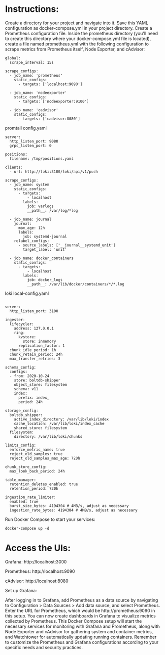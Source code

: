 # Instructions:

Create a directory for your project and navigate into it.
Save this YAML configuration as docker-compose.yml in your project directory.
Create a Prometheus configuration file. Inside the prometheus directory (you'll need to create this directory where your docker-compose.yml file is located), create a file named prometheus.yml with the following configuration to scrape metrics from Prometheus itself, Node Exporter, and cAdvisor:
```
global:
  scrape_interval: 15s

scrape_configs:
  - job_name: 'prometheus'
    static_configs:
      - targets: ['localhost:9090']

  - job_name: 'nodeexporter'
    static_configs:
      - targets: ['nodeexporter:9100']

  - job_name: 'cadvisor'
    static_configs:
      - targets: ['cadvisor:8080']
```
promtail config.yaml
```
server:
  http_listen_port: 9080
  grpc_listen_port: 0

positions:
  filename: /tmp/positions.yaml

clients:
  - url: http://loki:3100/loki/api/v1/push

scrape_configs:
  - job_name: system
    static_configs:
      - targets:
          - localhost
        labels:
          job: varlogs
          __path__: /var/log/*log

  - job_name: journal
    journal:
      max_age: 12h
      labels:
        job: systemd-journal
    relabel_configs:
      - source_labels: ['__journal__systemd_unit']
        target_label: 'unit'

  - job_name: docker_containers
    static_configs:
      - targets:
          - localhost
        labels:
          job: docker_logs
          __path__: /var/lib/docker/containers/*/*.log
```
loki local-config.yaml
```auth_enabled: false

server:
  http_listen_port: 3100

ingester:
  lifecycler:
    address: 127.0.0.1
    ring:
      kvstore:
        store: inmemory
      replication_factor: 1
  chunk_idle_period: 1h
  chunk_retain_period: 24h
  max_transfer_retries: 3

schema_config:
  configs:
  - from: 2020-10-24
    store: boltdb-shipper
    object_store: filesystem
    schema: v11
    index:
      prefix: index_
      period: 24h

storage_config:
  boltdb_shipper:
    active_index_directory: /var/lib/loki/index
    cache_location: /var/lib/loki/index_cache
    shared_store: filesystem
  filesystem:
    directory: /var/lib/loki/chunks

limits_config:
  enforce_metric_name: true
  reject_old_samples: true
  reject_old_samples_max_age: 720h

chunk_store_config:
  max_look_back_period: 24h

table_manager:
  retention_deletes_enabled: true
  retention_period: 720h

ingestion_rate_limiter:
  enabled: true
  burst_size_bytes: 4194304 # 4MB/s, adjust as necessary
  ingestion_rate_bytes: 4194304 # 4MB/s, adjust as necessary
```
Run Docker Compose to start your services:
```
docker-compose up -d
```
# Access the UIs:

Grafana: http://localhost:3000

Prometheus: http://localhost:9090

cAdvisor: http://localhost:8080

Set up Grafana:

After logging in to Grafana, add Prometheus as a data source by navigating to Configuration > Data Sources > Add data source, and select Prometheus.
Enter the URL for Prometheus, which would be http://prometheus:9090 in this setup.
You can now create dashboards in Grafana to visualize metrics collected by Prometheus.
This Docker Compose setup will start the necessary services for monitoring with Grafana and Prometheus, along with Node Exporter and cAdvisor for gathering system and container metrics, and Watchtower for automatically updating running containers. Remember to customize the Prometheus and Grafana configurations according to your specific needs and security practices.





